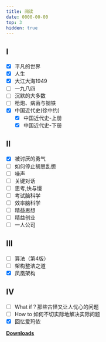 ```yaml
---
title: 阅读
date: 0000-00-00
top: 3
hidden: true
---
```


## I

- [x] 平凡的世界
- [x] 人生
- [x] 大江大海1949
- [ ] 一九八四
- [ ] 沉默的大多数
- [ ] 枪炮、病菌与钢铁
- [x] 中国近代史(徐中约)
    - [x] 中国近代史-上册
    - [x] 中国近代史-下册

## II

- [x] 被讨厌的勇气
- [ ] 如何停止胡思乱想
- [ ] 噪声
- [ ] 关键对话
- [ ] 思考,快与慢
- [ ] 考试脑科学
- [ ] 效率脑科学
- [ ] 精益思想
- [ ] 精益创业
- [ ] 一人公司

## III

- [ ] 算法（第4版）
- [ ] 架构整洁之道
- [x] 凤凰架构

## IV

- [ ] What if？那些古怪又让人忧心的问题
- [ ] How to 如何不切实际地解决实际问题
- [x] 回忆爱玛侬

**[Downloads](https://github.com/no-today/books)**